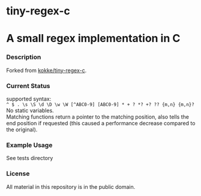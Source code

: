 # tiny-regex-c
# A small regex implementation in C
### Description
Forked from [kokke/tiny-regex-c](https://github.com/kokke/tiny-regex-c). 

### Current Status
supported syntax:  
`^ $ . \s \S \d \D \w \W [^ABC0-9] [ABC0-9] * + ? *? +? ?? {m,n} {m,n}?`  
No static variables.  
Matching functions return a pointer to the matching position, also tells the end position if requested (this caused a performance decrease compared to the original).

### Example Usage
See tests directory

### License
All material in this repository is in the public domain.



 
